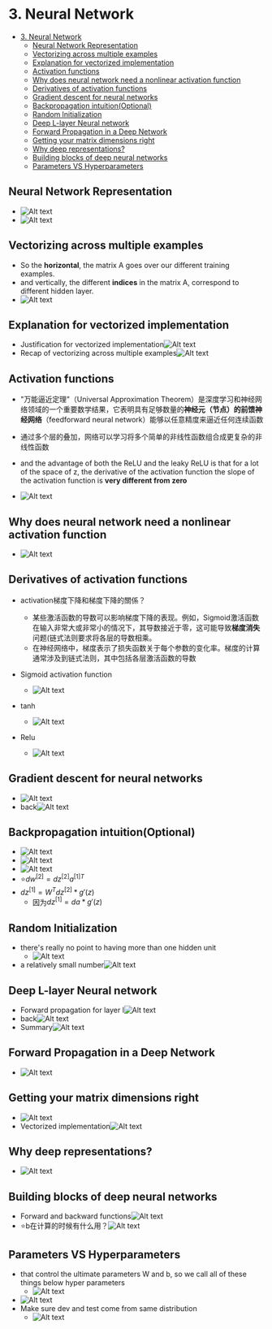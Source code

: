 # 3. Neural Network

- [3. Neural Network](#3-neural-network)
  - [Neural Network Representation](#neural-network-representation)
  - [Vectorizing across multiple examples](#vectorizing-across-multiple-examples)
  - [Explanation for vectorized implementation](#explanation-for-vectorized-implementation)
  - [Activation functions](#activation-functions)
  - [Why does neural network need a nonlinear activation function](#why-does-neural-network-need-a-nonlinear-activation-function)
  - [Derivatives of activation functions](#derivatives-of-activation-functions)
  - [Gradient descent for neural networks](#gradient-descent-for-neural-networks)
  - [Backpropagation intuition(Optional)](#backpropagation-intuitionoptional)
  - [Random lnitialization](#random-lnitialization)
  - [Deep L-layer Neural network](#deep-l-layer-neural-network)
  - [Forward Propagation in a Deep Network](#forward-propagation-in-a-deep-network)
  - [Getting your matrix dimensions right](#getting-your-matrix-dimensions-right)
  - [Why deep representations?](#why-deep-representations)
  - [Building blocks of deep neural networks](#building-blocks-of-deep-neural-networks)
  - [Parameters VS Hyperparameters](#parameters-vs-hyperparameters)

## Neural Network Representation

- ![Alt text](images/image-53.png)
- ![Alt text](images/image-54.png)

## Vectorizing across multiple examples

- So the **horizontal**, the matrix A goes over our different training examples.
- and vertically, the different **indices** in the matrix A, correspond to different hidden layer.
- ![Alt text](images/image-55.png)

## Explanation for vectorized implementation

- Justification for vectorized implementation![Alt text](images/image-56.png)
- Recap of vectorizing across multiple examples![Alt text](images/image-57.png)

## Activation functions

- "万能逼近定理"（Universal Approximation Theorem）是深度学习和神经网络领域的一个重要数学结果，它表明具有足够数量的**神经元（节点）的前馈神经网络**（feedforward neural network）能够以任意精度来逼近任何连续函数
- 通过多个层的叠加，网络可以学习将多个简单的非线性函数组合成更复杂的非线性函数

- and the advantage of both the ReLU and the leaky ReLU is that for a lot of the space of z, the derivative of the activation function the slope of the activation function is **very different from zero**
- ![Alt text](images/image-58.png)

## Why does neural network need a nonlinear activation function

- ![Alt text](images/image-59.png)

## Derivatives of activation functions

- activation梯度下降和梯度下降的關係？
  - 某些激活函数的导数可以影响梯度下降的表现。例如，Sigmoid激活函数在输入非常大或非常小的情况下，其导数接近于零，这可能导致**梯度消失**问题(链式法则要求将各层的导数相乘。
  - 在神经网络中，梯度表示了损失函数关于每个参数的变化率。梯度的计算通常涉及到链式法则，其中包括各层激活函数的导数

- Sigmoid activation function
  - ![Alt text](images/image-60.png)
- tanh
  - ![Alt text](images/image-61.png)
- Relu
  - ![Alt text](images/image-62.png)

## Gradient descent for neural networks

- ![Alt text](images/image-63.png)
- back![Alt text](images/image-64.png)

## Backpropagation intuition(Optional)

- ![Alt text](images/image-73.png)
- ![Alt text](images/image-75.png)
- ![Alt text](images/image-74.png)
- ⭐$dw^{[2]} = dz^{[2]}a^{[1]T}$
- ${dz}^{[1]} = W^T{dz}^{[2]} *g'(z)$
  - 因为${dz}^{[1]} = da *g'(z)$

## Random lnitialization

- there's really no point to having more than one hidden unit
  - ![Alt text](images/image-65.png)
- a relatively small number![Alt text](images/image-66.png)

## Deep L-layer Neural network

- Forward propagation for layer l![Alt text](images/image-67.png)
- back![Alt text](images/image-68.png)
- Summary![Alt text](images/image-76.png)

## Forward Propagation in a Deep Network

- ![Alt text](images/image-77.png)

## Getting your matrix dimensions right

- ![Alt text](images/image-78.png)
- Vectorized implementation![Alt text](images/image-79.png)

## Why deep representations?

- ![Alt text](images/image-80.png)

## Building blocks of deep neural networks

- Forward and backward functions![Alt text](images/image-81.png)
- ⭐b在计算的时候有什么用？![Alt text](images/image-82.png)

## Parameters VS Hyperparameters

- that control the ultimate parameters W and b, so we call all of these things below hyper parameters
  - ![Alt text](images/image-83.png)
- ![Alt text](images/image-85.png)
- Make sure dev and test come from same distribution
  - ![Alt text](images/image-86.png)
